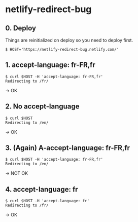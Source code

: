 # netlify-redirect-bug

## 0. Deploy

Things are reinitialized on deploy so you need to deploy first.

```shell
$ HOST='https://netlify-redirect-bug.netlify.com/'
```

## 1. accept-language: fr-FR,fr

```shell
$ curl $HOST -H 'accept-language: fr-FR,fr'
Redirecting to /fr/
```

-> OK

## 2. No accept-language

```shell
$ curl $HOST
Redirecting to /en/
```

-> OK

## 3. (Again) A-accept-language: fr-FR,fr

```shell
$ curl $HOST -H 'accept-language: fr-FR,fr'
Redirecting to /en/
```

-> NOT OK

## 4. accept-language: fr

```shell
$ curl $HOST -H 'accept-language: fr'
Redirecting to /fr/
```

-> OK
